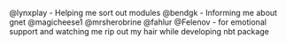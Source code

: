 @lynxplay - Helping me sort out modules
@bendgk - Informing me about gnet
@magicheese1 @mrsherobrine @fahlur @Felenov - for emotional support and watching me rip out my hair while developing nbt package
